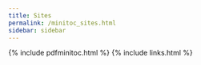 ```yaml
---
title: Sites
permalink: /minitoc_sites.html
sidebar: sidebar
---
```


{% include pdfminitoc.html %}
{% include links.html %}